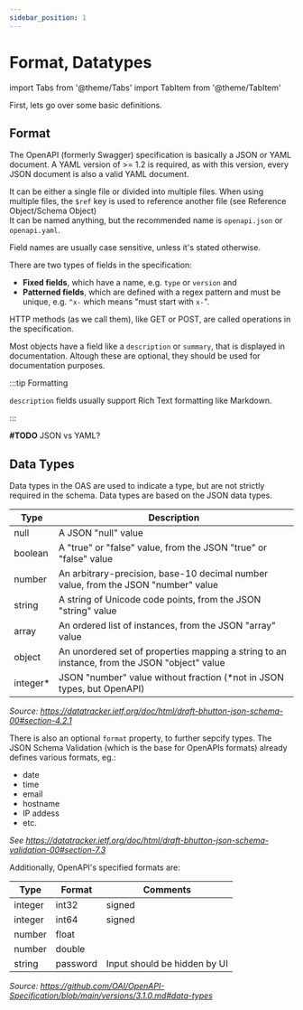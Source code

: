 ```yaml
---
sidebar_position: 1
---
```


# Format, Datatypes

import Tabs from '@theme/Tabs'
import TabItem from '@theme/TabItem'

First, lets go over some basic definitions.

## Format

The OpenAPI (formerly Swagger) specification is basically a JSON or YAML document.
A YAML version of >= 1.2 is required, as with this version, every JSON document is also a valid YAML document.

It can be either a single file or divided into multiple files.
When using multiple files, the `$ref` key is used to reference another file (see Reference Object/Schema Object)  
It can be named anything, but the recommended name is `openapi.json` or `openapi.yaml`.

Field names are usually case sensitive, unless it's stated otherwise.

There are two types of fields in the specification:
- **Fixed fields**, which have a name, e.g. `type` or `version` and   
- **Patterned fields**, which are defined with a regex pattern and must be unique, e.g. `^x-` which means "must start with `x-`".

HTTP methods (as we call them), like GET or POST, are called operations in the specification.

Most objects have a field like a `description` or `summary`, that is displayed in documentation.
Altough these are optional, they should be used for documentation purposes.  

:::tip Formatting

  `description` fields usually support Rich Text formatting like Markdown.
  
:::

**#TODO** JSON vs YAML?

## Data Types

Data types in the OAS are used to indicate a type, but are not strictly required in the schema.
Data types are based on the JSON data types.

| Type     | Description                                                                                  |
| -------- | -------------------------------------------------------------------------------------------- |
| null     | A JSON "null" value                                                                          |
| boolean  | A "true" or "false" value, from the JSON "true" or "false" value                             |
| number   | An arbitrary-precision, base-10 decimal number value, from the JSON "number" value           |
| string   | A string of Unicode code points, from the JSON "string" value                                |
| array    | An ordered list of instances, from the JSON "array" value                                    |
| object   | An unordered set of properties mapping a string to an instance, from the JSON "object" value |
| integer* | JSON "number" value without fraction (*not in JSON types, but OpenAPI)                       |

*Source: https://datatracker.ietf.org/doc/html/draft-bhutton-json-schema-00#section-4.2.1*

There is also an optional `format` property, to further sepcify types.
The JSON Schema Validation (which is the base for OpenAPIs formats) already defines various formats, eg.:
 - date
 - time
 - email
 - hostname
 - IP addess  
 - etc.

*See https://datatracker.ietf.org/doc/html/draft-bhutton-json-schema-validation-00#section-7.3*


Additionally, OpenAPI's specified formats are:

| Type    | Format   | Comments                     |
| ------- | -------- | ---------------------------- |
| integer | int32    | signed                       |
| integer | int64    | signed                       |
| number  | float    |                              |
| number  | double   |                              |
| string  | password | Input should be hidden by UI |

*Source: https://github.com/OAI/OpenAPI-Specification/blob/main/versions/3.1.0.md#data-types*
